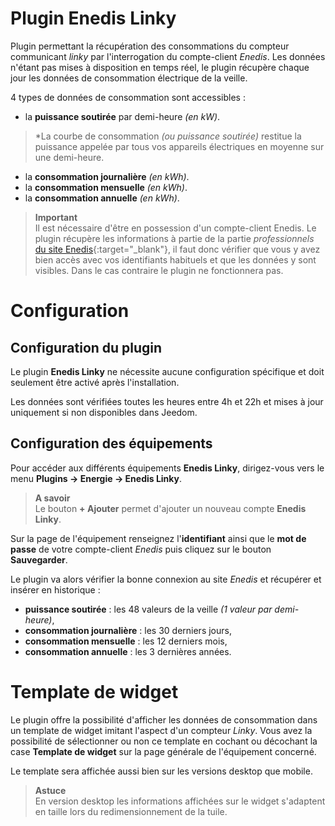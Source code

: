 # Plugin Enedis Linky

Plugin permettant la récupération des consommations du compteur communicant *linky* par l'interrogation du compte-client *Enedis*. Les données n'étant pas mises à disposition en temps réel, le plugin récupère chaque jour les données de consommation électrique de la veille.

4 types de données de consommation sont accessibles :
- la **puissance soutirée** par demi-heure *(en kW)*.
>*La courbe de consommation *(ou puissance soutirée)* restitue la puissance appelée par tous vos appareils électriques en moyenne sur une demi-heure.

- la **consommation journalière** *(en kWh)*.
- la **consommation mensuelle** *(en kWh)*.
- la **consommation annuelle** *(en kWh)*.

>**Important**      
>Il est nécessaire d'être en possession d'un compte-client Enedis. Le plugin récupère les informations à partie de la partie *professionnels* [du site Enedis](https://espace-client-connexion.enedis.fr/auth/XUI/#login/&realm=particuliers&goto=https://espace-client-particuliers.enedis.fr%2Fgroup%2Fespace-particuliers%2Faccueil){:target="\_blank"}, il faut donc vérifier que vous y avez bien accès avec vos identifiants habituels et que les données y sont visibles. Dans le cas contraire le plugin ne fonctionnera pas.

# Configuration

## Configuration du plugin

Le plugin **Enedis Linky** ne nécessite aucune configuration spécifique et doit seulement être activé après l'installation.

Les données sont vérifiées toutes les heures entre 4h et 22h et mises à jour uniquement si non disponibles dans Jeedom.

## Configuration des équipements

Pour accéder aux différents équipements **Enedis Linky**, dirigez-vous vers le menu **Plugins → Energie → Enedis Linky**.

> **A savoir**    
> Le bouton **+ Ajouter** permet d'ajouter un nouveau compte **Enedis Linky**.

Sur la page de l'équipement renseignez l'**identifiant** ainsi que le **mot de passe** de votre compte-client *Enedis* puis cliquez sur le bouton **Sauvegarder**.

Le plugin va alors vérifier la bonne connexion au site *Enedis* et récupérer et insérer en historique :
- **puissance soutirée** : les 48 valeurs de la veille *(1 valeur par demi-heure)*,
- **consommation journalière** : les 30 derniers jours,
- **consommation mensuelle** : les 12 derniers mois,
- **consommation annuelle** : les 3 dernières années.

# Template de widget

Le plugin offre la possibilité d'afficher les données de consommation dans un template de widget imitant l'aspect d'un compteur *Linky*. Vous avez la possibilité de sélectionner ou non ce template en cochant ou décochant la case **Template de widget** sur la page générale de l'équipement concerné.

Le template sera affichée aussi bien sur les versions desktop que mobile.

>**Astuce**     
>En version desktop les informations affichées sur le widget s'adaptent en taille lors du redimensionnement de la tuile.
